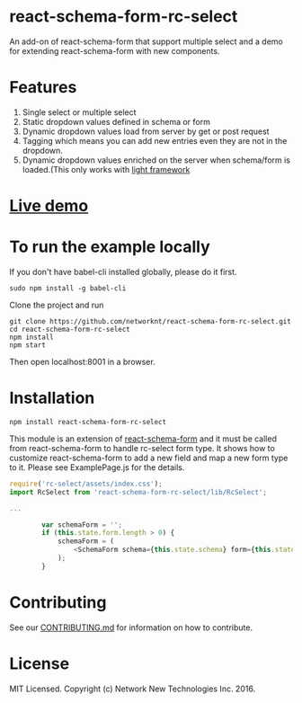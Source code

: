 # react-schema-form-rc-select
An add-on of react-schema-form that support multiple select and a demo for extending react-schema-form with new components.

# Features
1. Single select or multiple select
2. Static dropdown values defined in schema or form
3. Dynamic dropdown values load from server by get or post request
4. Tagging which means you can add new entries even they are not in the dropdown.
5. Dynamic dropdown values enriched on the server when schema/form is loaded.(This only works with [light framework](https://github.com/networknt/light.git)

# [Live demo](http://networknt.github.io/react-schema-form-rc-select/)

# To run the example locally

If you don't have babel-cli installed globally, please do it first.

```
sudo npm install -g babel-cli
```


Clone the project and run

```
git clone https://github.com/networknt/react-schema-form-rc-select.git
cd react-schema-form-rc-select
npm install
npm start
```
Then open localhost:8001 in a browser.

# Installation

```
npm install react-schema-form-rc-select
```
This module is an extension of [react-schema-form](https://github.com/networknt/react-schema-form.git) and it must be called from react-schema-form to handle rc-select form type.
It shows how to customize react-schema-form to add a new field and map a new form type to it. Please see ExamplePage.js for the details.

```js
require('rc-select/assets/index.css');
import RcSelect from 'react-schema-form-rc-select/lib/RcSelect';

...

        var schemaForm = '';
        if (this.state.form.length > 0) {
            schemaForm = (
                <SchemaForm schema={this.state.schema} form={this.state.form} model={this.state.model} onModelChange={this.onModelChange} mapper={{"rc-select": RcSelect}} />
            );
        }


```

# Contributing

See our [CONTRIBUTING.md](https://github.com/networknt/react-schema-form/CONTRIBUTING.md) for information on how to contribute.


# License

MIT Licensed. Copyright (c) Network New Technologies Inc. 2016.

